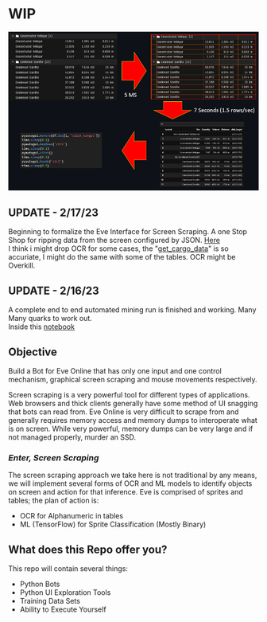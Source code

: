 #  WIP
![alt text](https://github.com/darkmatter2222/EVE-Online-Bot/blob/main/Images/banner.png)  

## UPDATE - 2/17/23  
Beginning to formalize the Eve Interface for Screen Scraping. A one Stop Shop for ripping data from the screen configured by JSON. [Here](https://github.com/darkmatter2222/EVE-Online-Bot/blob/main/MiningBot/EveInterface/Interface.py)  
I think i might drop OCR for some cases, the "[get_cargo_data](https://github.com/darkmatter2222/EVE-Online-Bot/blob/9d1428ffa6042c1a8f6d826f4931190bc38bcb0b/MiningBot/EveInterface/Interface.py#L154)" is so accuriate, I might do the same with some of the tables. OCR might be Overkill. 

## UPDATE - 2/16/23  
A complete end to end automated mining run is finished and working. Many Many quarks to work out.   
Inside this [notebook](https://github.com/darkmatter2222/EVE-Online-Bot/blob/main/Experiment/SurveyScanResultsInit.ipynb)  








## Objective  
Build a Bot for Eve Online that has only one input and one control mechanism, graphical screen scraping and mouse movements respectively.  

Screen scraping is a very powerful tool for different types of applications. Web browsers and thick clients generally have some method of UI snagging that bots can read from. Eve Online is very difficult to scrape from and generally requires memory access and memory dumps to interoperate what is on screen. While very powerful, memory dumps can be very large and if not managed properly, murder an SSD.  

### *Enter, Screen Scraping*  
The screen scraping approach we take here is not traditional by any means, we will implement several forms of OCR and ML models to identify objects on screen and action for that inference. Eve is comprised of sprites and tables; the plan of action is:  
- OCR for Alphanumeric in tables  
- ML (TensorFlow) for Sprite Classification (Mostly Binary)  

## What does this Repo offer you?
This repo will contain several things: 
- Python Bots
- Python UI Exploration Tools
- Training Data Sets
- Ability to Execute Yourself

